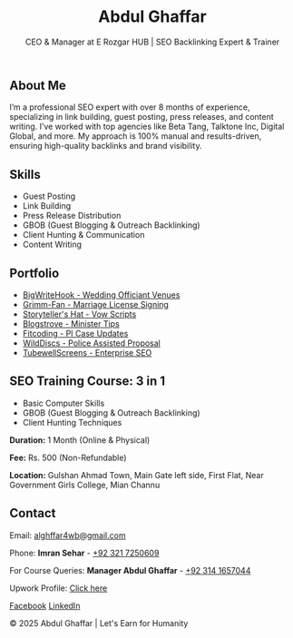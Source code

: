 <!DOCTYPE html>
<html lang="en">
<body>
  <header>
    <h1>Abdul Ghaffar</h1>
    <p>CEO & Manager at E Rozgar HUB | SEO Backlinking Expert & Trainer</p>
  </header>

  <section class="about">
    <h2>About Me</h2>
    <p>I’m a professional SEO expert with over 8 months of experience, specializing in link building, guest posting, press releases, and content writing. I’ve worked with top agencies like Beta Tang, Talktone Inc, Digital Global, and more. My approach is 100% manual and results-driven, ensuring high-quality backlinks and brand visibility.</p>
  </section>

  <section class="skills">
    <h2>Skills</h2>
    <ul>
      <li>Guest Posting</li>
      <li>Link Building</li>
      <li>Press Release Distribution</li>
      <li>GBOB (Guest Blogging & Outreach Backlinking)</li>
      <li>Client Hunting & Communication</li>
      <li>Content Writing</li>
    </ul>
  </section>

  <section class="portfolio">
    <h2>Portfolio</h2>
    <ul>
      <li><a href="https://www.bigwritehook.co.uk/blog/life-style-10/a-wedding-officiant-in-oklahoma-city-shares-the-8-best-wedding-venues-in-oklahoma-for-elopement-wedding-ceremonies-3462" target="_blank">BigWriteHook - Wedding Officiant Venues</a></li>
      <li><a href="https://grimm-fan.com/what-to-look-for-when-you-hire-an-ordained-officiant-for-a-fast-cheap-marriage-license-signing/" target="_blank">Grimm-Fan - Marriage License Signing</a></li>
      <li><a href="https://storytellershat.com/a-nonreligious-wedding-officiant-in-oklahoma-shares-wedding-vow-scripts-for-atheist-wedding-ceremonies/" target="_blank">Storyteller's Hat - Vow Scripts</a></li>
      <li><a href="https://www.blogstrove.com/categories/lifestyle/tips-for-ordained-ministers-in-oklahoma-city-who-are-marrying-multiple-couples-at-once/" target="_blank">Blogstrove - Minister Tips</a></li>
      <li><a href="https://fitcoding.com/murder-private-investigators-give-pretrial-updates-on-accused-killer-bryan-kohbergers-criminal-case/" target="_blank">Fitcoding - PI Case Updates</a></li>
      <li><a href="https://wilddiscs.com/a-wedding-minister-in-bethany-ok-shares-how-to-have-a-memorable-unique-police-officer-assisted-marriage-proposal/" target="_blank">WildDiscs - Police Assisted Proposal</a></li>
      <li><a href="https://www.tubewellscreenss.com/the-strategic-necessity-of-an-enterprise-seo-agency-for-large-organizations/" target="_blank">TubewellScreens - Enterprise SEO</a></li>
    </ul>
  </section>

  <section class="course">
    <h2>SEO Training Course: 3 in 1</h2>
    <ul>
      <li>Basic Computer Skills</li>
      <li>GBOB (Guest Blogging & Outreach Backlinking)</li>
      <li>Client Hunting Techniques</li>
    </ul>
    <p><strong>Duration:</strong> 1 Month (Online & Physical)</p>
    <p><strong>Fee:</strong> Rs. 500 (Non-Refundable)</p>
    <p><strong>Location:</strong> Gulshan Ahmad Town, Main Gate left side, First Flat, Near Government Girls College, Mian Channu</p>
  </section>

  <section class="contact">
    <h2>Contact</h2>
    <p>Email: <a href="mailto:alghffar4wb@gmail.com">alghffar4wb@gmail.com</a></p>
    <p>Phone: <strong>Imran Sehar</strong> - <a href="tel:+923217250609">+92 321 7250609</a></p>
    <p>For Course Queries: <strong>Manager Abdul Ghaffar</strong> - <a href="tel:+923141657044">+92 314 1657044</a></p>
    <p>Upwork Profile: <a href="https://www.upwork.com/freelancers/abdlg" target="_blank">Click here</a></p>
    <div class="social">
      <a href="https://www.facebook.com/share/16UqCBNuh7/" target="_blank">Facebook</a>
      <a href="https://www.linkedin.com/in/abdul-ghaffar-426a932a3" target="_blank">LinkedIn</a>
    </div>
  </section>

  <footer>
    <p>© 2025 Abdul Ghaffar | Let's Earn for Humanity</p>
  </footer>
</body>
</html>
